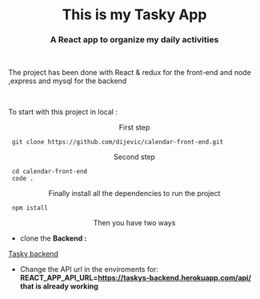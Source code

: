 <h1 align="center"> This is my Tasky  App</h1>
<h3 color="red" align="center">A React app to organize my daily activities</h3>

 <br/>

<p margin="20px">The project has been done with React & redux for the front-end and node ,express and mysql for the backend</p>

  <br/>

<p margin="20px">To start with this project in local :</p>

<p align="center">First step </p>

```
 git clone https://github.com/dijevic/calendar-front-end.git
```

<p align="center">Second step </p>

```
 cd calendar-front-end
 code .
```

<p align="center">Finally install all the dependencies to run the project </p>

```
 npm istall
```

<p align="center">Then you have two ways </p>

- clone the **Backend :**

<a href="https://github.com/dijevic/Tasky-backend" target="_blank">Tasky backend</a>

- Change the API url in the enviroments for: **REACT_APP_API_URL=https://taskys-backend.herokuapp.com/api/ that is already working**
